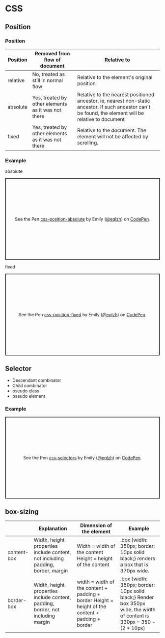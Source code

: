 # CSS
## Position

### Position
| Position | Removed from flow of document | Relative to |
| --- | --- | --- |
| relative | No, treated as still in normal flow | Relative to the element's original position
| absolute | Yes, treated by other elements as it was not there | Relative to the nearest positioned ancestor, ie, nearest non-static ancestor. If such ancestor can't be found, the element will be relative to document
| fixed | Yes, treated by other elements as it was not there | Relative to the document. The element will not be affected by scrolling. 

### Example

absolute
<p class="codepen" data-height="265" data-theme-id="0" data-default-tab="js,result" data-user="eqlzh" data-slug-hash="LYYVZNK" style="height: 265px; box-sizing: border-box; display: flex; align-items: center; justify-content: center; border: 2px solid; margin: 1em 0; padding: 1em;" data-pen-title="css-position-absolute">
  <span>See the Pen <a href="https://codepen.io/eqlzh/pen/LYYVZNK">
  css-position-absolute</a> by Emily (<a href="https://codepen.io/eqlzh">@eqlzh</a>)
  on <a href="https://codepen.io">CodePen</a>.</span>
</p>

fixed
<p class="codepen" data-height="265" data-theme-id="0" data-default-tab="html,result" data-user="eqlzh" data-slug-hash="NWWqRdE" style="height: 265px; box-sizing: border-box; display: flex; align-items: center; justify-content: center; border: 2px solid; margin: 1em 0; padding: 1em;" data-pen-title="css-position-fixed">
  <span>See the Pen <a href="https://codepen.io/eqlzh/pen/NWWqRdE">
  css-position-fixed</a> by Emily (<a href="https://codepen.io/eqlzh">@eqlzh</a>)
  on <a href="https://codepen.io">CodePen</a>.</span>
</p>

## Selector
* Descendant combinator
* Child combinator
* pseudo class
* pseudo element

### Example
<p class="codepen" data-height="265" data-theme-id="0" data-default-tab="css,result" data-user="eqlzh" data-slug-hash="OJJVRjo" style="height: 265px; box-sizing: border-box; display: flex; align-items: center; justify-content: center; border: 2px solid; margin: 1em 0; padding: 1em;" data-pen-title="css-selectors">
  <span>See the Pen <a href="https://codepen.io/eqlzh/pen/OJJVRjo">
  css-selectors</a> by Emily (<a href="https://codepen.io/eqlzh">@eqlzh</a>)
  on <a href="https://codepen.io">CodePen</a>.</span>
</p>

## box-sizing
|  | Explanation | Dimension of the element | Example |
| --- | --- | --- | --- |
| content-box | Width, height properties include content, not including padding, border, margin | Width = width of the content Height = height of the content | .box {width: 350px; border: 10px solid black;} renders a box that is 370px wide.|
| border-box | Width, height properties include content, padding, border, not including margin|width = width of the content + padding + border Height = height of the content + padding + border| .box {width: 350px; border: 10px solid black;} Render box 350px wide, the width of content is 330px = 350 - (2 * 10px) |
